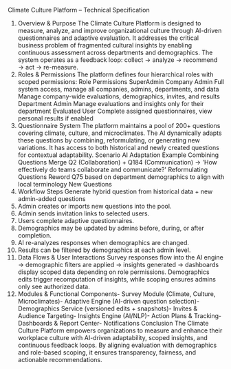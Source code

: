 Climate Culture Platform – Technical Specification

1.  Overview & Purpose
    The Climate Culture Platform is designed to measure, analyze, and improve organizational culture
    through AI-driven questionnaires and adaptive evaluation. It addresses the critical business problem of
    fragmented cultural insights by enabling continuous assessment across departments and
    demographics. The system operates as a feedback loop: collect → analyze → recommend → act →
    re-measure.
2.  Roles & Permissions
    The platform defines four hierarchical roles with scoped permissions:
    Role
    Permissions
    SuperAdmin
    Company Admin
    Full system access, manage all companies, admins, departments, and data
    Manage company-wide evaluations, demographics, invites, and results
    Department Admin Manage evaluations and insights only for their department
    Evaluated User
    Complete assigned questionnaires, view personal results if enabled
3.  Questionnaire System
    The platform maintains a pool of 200+ questions covering climate, culture, and microclimates. The AI
    dynamically adapts these questions by combining, reformulating, or generating new variations. It has
    access to both historical and newly created questions for contextual adaptability.
    Scenario
    AI Adaptation Example
    Combining Questions
    Merge Q2 (Collaboration) + Q184 (Communication) → 'How effectively do teams collaborate and communicate?'
    Reformulating Questions Reword Q75 based on department demographics to align with local terminology
    New Questions
4.  Workflow Steps
    Generate hybrid question from historical data + new admin-added questions
5.  Admin creates or imports new questions into the pool.
6.  Admin sends invitation links to selected users.
7.  Users complete adaptive questionnaires.
8.  Demographics may be updated by admins before, during, or after completion.
9.  AI re-analyzes responses when demographics are changed.
10. Results can be filtered by demographics at each admin level.
11. Data Flows & User Interactions
    Survey responses flow into the AI engine → demographic filters are applied → insights generated →
    dashboards display scoped data depending on role permissions. Demographics edits trigger
    recomputation of insights, while scoping ensures admins only see authorized data.
12. Modules & Functional Components- Survey Module (Climate, Culture, Microclimates)- Adaptive Engine (AI-driven question selection)- Demographics Service (versioned edits + snapshots)- Invites & Audience Targeting- Insights Engine (AI/NLP)- Action Plans & Tracking- Dashboards & Report Center- Notifications
    Conclusion
    The Climate Culture Platform empowers organizations to measure and enhance their workplace culture
    with AI-driven adaptability, scoped insights, and continuous feedback loops. By aligning evaluation with
    demographics and role-based scoping, it ensures transparency, fairness, and actionable
    recommendations.
